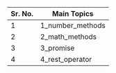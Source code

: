 | Sr. No. | Main Topics      |
|---------|------------------|
| 1       | 1_number_methods |
| 2       | 2_math_methods |
| 3       | 3_promise |
| 4       | 4_rest_operator |